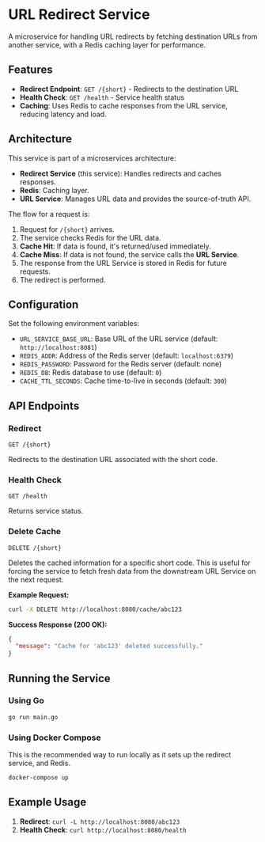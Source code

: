 # URL Redirect Service

A microservice for handling URL redirects by fetching destination URLs from another service, with a Redis caching layer for performance.

## Features

- **Redirect Endpoint**: `GET /{short}` - Redirects to the destination URL
- **Health Check**: `GET /health` - Service health status
- **Caching**: Uses Redis to cache responses from the URL service, reducing latency and load.

## Architecture

This service is part of a microservices architecture:
- **Redirect Service** (this service): Handles redirects and caches responses.
- **Redis**: Caching layer.
- **URL Service**: Manages URL data and provides the source-of-truth API.

The flow for a request is:
1.  Request for `/{short}` arrives.
2.  The service checks Redis for the URL data.
3.  **Cache Hit**: If data is found, it's returned/used immediately.
4.  **Cache Miss**: If data is not found, the service calls the **URL Service**.
5.  The response from the URL Service is stored in Redis for future requests.
6.  The redirect is performed.

## Configuration

Set the following environment variables:
- `URL_SERVICE_BASE_URL`: Base URL of the URL service (default: `http://localhost:8081`)
- `REDIS_ADDR`: Address of the Redis server (default: `localhost:6379`)
- `REDIS_PASSWORD`: Password for the Redis server (default: none)
- `REDIS_DB`: Redis database to use (default: `0`)
- `CACHE_TTL_SECONDS`: Cache time-to-live in seconds (default: `300`)

## API Endpoints

### Redirect
```
GET /{short}
```
Redirects to the destination URL associated with the short code.

### Health Check
```
GET /health
```
Returns service status.

### Delete Cache
```
DELETE /{short}
```
Deletes the cached information for a specific short code. This is useful for forcing the service to fetch fresh data from the downstream URL Service on the next request.

**Example Request:**
```bash
curl -X DELETE http://localhost:8080/cache/abc123
```

**Success Response (200 OK):**
```json
{
  "message": "Cache for 'abc123' deleted successfully."
}
```

## Running the Service

### Using Go
```bash
go run main.go
```

### Using Docker Compose
This is the recommended way to run locally as it sets up the redirect service, and Redis.

```bash
docker-compose up
```

## Example Usage

1. **Redirect**: `curl -L http://localhost:8080/abc123`
2. **Health Check**: `curl http://localhost:8080/health`
